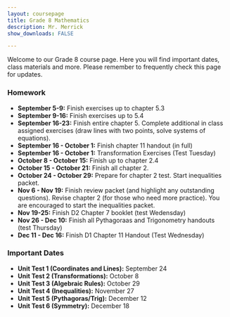 ```yaml
---
layout: coursepage
title: Grade 8 Mathematics
description: Mr. Merrick 
show_downloads: FALSE

---
```


<!--- ### MATH 20-1 SECTION  ### --->
Welcome to our Grade 8 course page. Here you will find important dates, class materials and more. Please remember to frequently check this page for updates. 

<!--- To access the schoology page use this code: HRGC-TB6H-K38HK. ---> 

### Homework
* **September 5-9:** Finish exercises up to chapter 5.3
* **September 9-16:** Finish exercises up to 5.4
* **September 16-23:** Finish entire chapter 5. Complete additional in class assigned exercises (draw lines with two points, solve systems of equations).
* **September 16 - October 1:** Finish chapter 11 handout (in full) 
* **September 16 - October 1:** Transformation Exercises (Test Tuesday)
* **October 8 - October 15:** Finish up to chapter 2.4
* **October 15 - October 21:** Finish all chapter 2.   
* **October 24 - October 29:** Prepare for chapter 2 test. Start inequalities packet. 
* **Nov 6 - Nov 19:** Finish review packet (and highlight any outstanding questions). Revise chapter 2 (for those who need more practice). You are encouraged to start the inequalities packet.
* **Nov 19-25:** Finish D2 Chapter 7 booklet (test Wedensday) 
* **Nov 26 - Dec 10:** Finish all Pythagoraas and Trigonometry handouts (test Thursday)
* **Dec 11 - Dec 16:** Finish D1 Chapter 11 Handout (Test Wednesday) 
     
### Important Dates 
* **Unit Test 1 (Coordinates and Lines):** September 24
* **Unit Test 2 (Transformations):** October 8
* **Unit Test 3 (Algebraic Rules):** October 29
* **Unit Test 4 (Inequalities):** November 27
* **Unit Test 5 (Pythagoras/Trig):** December 12
* **Unit Test 6 (Symmetry):** December 18
  


